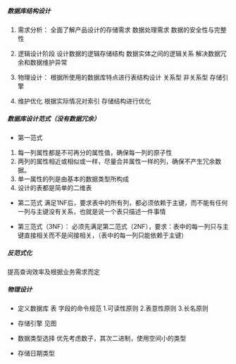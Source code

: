 ##### 数据库结构设计
1. 需求分析：
全面了解产品设计的存储需求
数据处理需求
数据的安全性与完整性


2. 逻辑设计阶段
设计数据的逻辑存储结构
数据实体之间的逻辑关系
解决数据冗余和数据维护异常


3. 物理设计：
根据所使用的数据库特点进行表结构设计
关系型
非关系型
存储引擎



4. 维护优化
根据实际情况对索引  存储结构进行优化




##### 数据库设计范式（没有数据冗余）
- 第一范式
1. 每一列属性都是不可再分的属性值，确保每一列的原子性
2. 两列的属性相近或相似或一样，尽量合并属性一样的列，确保不产生冗余数据。
3. 单一属性的列是由基本的数据类型所构成
4. 设计的表都是简单的二维表


- 第二范式
满足1NF后，要求表中的所有列，都必须依赖于主键，而不能有任何一列与主键没有关系，也就是说一个表只描述一件事情


- 第三范式（3NF）：
必须先满足第二范式（2NF），要求：表中的每一列只与主键直接相关而不是间接相关，（表中的每一列只能依赖于主键）




##### 反范式化
提高查询效率及根据业务需求而定








##### 物理设计
- 定义数据库 表 字段的命令规范
1.可读性原则
2.表意性原则
3.长名原则

- 存储引擎
见图


- 数据类型选择
优先考虑数子，其次二进制，使用空间小的类型



- 存储日期类型
